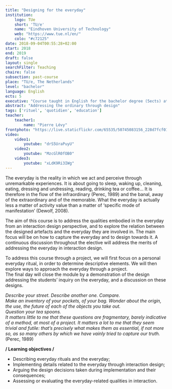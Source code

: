 ```yaml
---
title: "Designing for the everyday"
institution:
    logo: TUe
    short: 'TU/e'
    name: "Eindhoven University of Technology"
    web: "https://www.tue.nl/en/"
    colo: "#c72125"
date: 2018-09-04T00:55:28+02:00
start: 2018
end: 2019
draft: false
layout: single
searchFilter: Teaching
chaire: false
subsection: past-course
place: "TU/e, The Netherlands"
level: "bachelor"
language: English
ects: 5
executive: "Course taught in English for the bachelor degree (5ects) at TU/e, The Netherlands by Pierre Lévy."
abstract: "Addressing the ordinary through design"
tags: ['rituel', 'quotidien', 'education']
teacher:
    teacher1:
        name: "Pierre Lévy"
frontphoto: "https://live.staticflickr.com/65535/50745083156_228d7fcf01.jpg"
video:
    video1:
        youtube: "drS5UraPuyU"
    video2:
        youtube: "MzcGlR0fOB0"
    video3:
        youtube: "xLdK9Ri3IWg"
---
```


The everyday is the reality in which we act and perceive through unremarkable experiences. It is about going to sleep, waking up, cleaning, eating, dressing and undressing, reading, drinking tea or coffee… It is therefore in the flow of the infraordinary (Perec, 1989) and the banal, away of the extraordinary and of the memorable. What the everyday is actually less a matter of activity value than a matter of ‘specific mode of manifestation’ (Dewolf, 2008).

The aim of this course is to address the qualities embodied in the everyday from an interaction design perspective, and to explore the relation between the designed artefacts and the everyday they are involved in. The main focus will be on how to capture the everyday and to design towards it. A continuous discussion throughout the elective will address the merits of addressing the everyday in interaction design.

To address this course through a project, we will first focus on a personal everyday ritual, in order to determine descriptive elements. We will then explore ways to approach the everyday through a project.  
The final day will close the module by a demonstration of the design addressing the students’ inquiry on the everyday, and a discussion on these designs.

*Describe your street. Describe another one. Compare.  
Make an inventory of your pockets, of your bag. Wonder about the origin, the use, the future of each of the objects you take out.  
Question your tea spoons.  
It matters little to me that these questions are fragmentary, barely indicative of a method, at most of a project. It matters a lot to me that they seem trivial and futile: that’s precisely what makes them as essential, if not more so, as so many others by which we have vainly tried to capture our truth.* (Perec, 1989)

**/ Learning objectives /**
- Describing everyday rituals and the everyday;
- Implementing details related to the everyday through interaction design;
- Arguing the design decisions taken during implementation and their consequences;
- Assessing or evaluating the everyday-related qualities in interaction.
